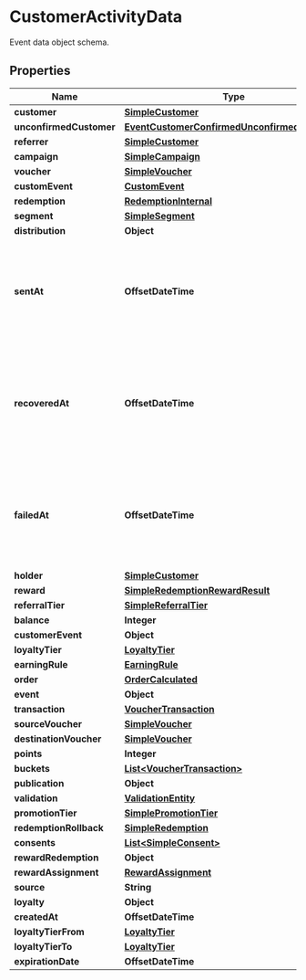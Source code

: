 

# CustomerActivityData

Event data object schema.

## Properties

| Name | Type | Description | Notes |
|------------ | ------------- | ------------- | -------------|
|**customer** | [**SimpleCustomer**](SimpleCustomer.md) |  |  |
|**unconfirmedCustomer** | [**EventCustomerConfirmedUnconfirmedCustomer**](EventCustomerConfirmedUnconfirmedCustomer.md) |  |  [optional] |
|**referrer** | [**SimpleCustomer**](SimpleCustomer.md) |  |  |
|**campaign** | [**SimpleCampaign**](SimpleCampaign.md) |  |  |
|**voucher** | [**SimpleVoucher**](SimpleVoucher.md) |  |  |
|**customEvent** | [**CustomEvent**](CustomEvent.md) |  |  |
|**redemption** | [**RedemptionInternal**](RedemptionInternal.md) |  |  [optional] |
|**segment** | [**SimpleSegment**](SimpleSegment.md) |  |  |
|**distribution** | **Object** |  |  [optional] |
|**sentAt** | **OffsetDateTime** | Timestamp representing the date and time when the distribution was sent in ISO 8601 format. |  |
|**recoveredAt** | **OffsetDateTime** | Timestamp representing the date and time when the distribution was recovered in ISO 8601 format. |  |
|**failedAt** | **OffsetDateTime** | Timestamp representing the date and time when the distribution failed in ISO 8601 format. |  |
|**holder** | [**SimpleCustomer**](SimpleCustomer.md) |  |  [optional] |
|**reward** | [**SimpleRedemptionRewardResult**](SimpleRedemptionRewardResult.md) |  |  [optional] |
|**referralTier** | [**SimpleReferralTier**](SimpleReferralTier.md) |  |  [optional] |
|**balance** | **Integer** |  |  [optional] |
|**customerEvent** | **Object** |  |  [optional] |
|**loyaltyTier** | [**LoyaltyTier**](LoyaltyTier.md) |  |  |
|**earningRule** | [**EarningRule**](EarningRule.md) |  |  [optional] |
|**order** | [**OrderCalculated**](OrderCalculated.md) |  |  [optional] |
|**event** | **Object** |  |  [optional] |
|**transaction** | [**VoucherTransaction**](VoucherTransaction.md) |  |  [optional] |
|**sourceVoucher** | [**SimpleVoucher**](SimpleVoucher.md) |  |  [optional] |
|**destinationVoucher** | [**SimpleVoucher**](SimpleVoucher.md) |  |  [optional] |
|**points** | **Integer** |  |  [optional] |
|**buckets** | [**List&lt;VoucherTransaction&gt;**](VoucherTransaction.md) |  |  [optional] |
|**publication** | **Object** |  |  [optional] |
|**validation** | [**ValidationEntity**](ValidationEntity.md) |  |  [optional] |
|**promotionTier** | [**SimplePromotionTier**](SimplePromotionTier.md) |  |  [optional] |
|**redemptionRollback** | [**SimpleRedemption**](SimpleRedemption.md) |  |  [optional] |
|**consents** | [**List&lt;SimpleConsent&gt;**](SimpleConsent.md) |  |  [optional] |
|**rewardRedemption** | **Object** |  |  [optional] |
|**rewardAssignment** | [**RewardAssignment**](RewardAssignment.md) |  |  [optional] |
|**source** | **String** |  |  [optional] |
|**loyalty** | **Object** |  |  [optional] |
|**createdAt** | **OffsetDateTime** |  |  |
|**loyaltyTierFrom** | [**LoyaltyTier**](LoyaltyTier.md) |  |  |
|**loyaltyTierTo** | [**LoyaltyTier**](LoyaltyTier.md) |  |  |
|**expirationDate** | **OffsetDateTime** |  |  |



